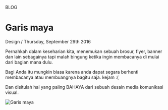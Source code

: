 <p class="type">BLOG</p>

# Garis maya

<p class="meta">Design  /  Thursday, September 29th 2016</p>

Pernahkah dalam keseharian kita, menemukan sebuah brosur, flyer, banner dan lain sebagainya tapi malah bingung ketika ingin membacanya di mulai dari bagian mana dulu.

Bagi Anda itu mungkin biasa karena anda dapat segara berhenti membacanya atau membuangnya bagitu saja. kejam :(

Dan disitulah hal yang paling BAHAYA dari sebuah desain media komunikasi visual.

![Garis maya](https://farooq-agent.web.app/assets/images/blog/small/xMRV5sJp_post_image.jpg)
